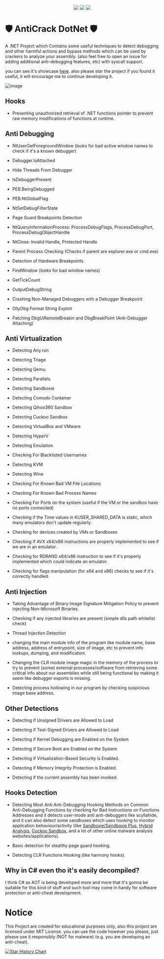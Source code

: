 <p align="center">
  <a href="#"><img src="https://img.shields.io/github/stars/AdvDebug/AntiCrack-DotNet?style=for-the-badge"></a>
  <a href="#"><img src="https://img.shields.io/github/license/AdvDebug/AntiCrack-DotNet?style=for-the-badge"></a>
  <a href="#"><img src="https://img.shields.io/badge/LANGUAGE-CSHARP-green?style=for-the-badge"></a>
</p>

# 🛡️ AntiCrack DotNet 🛡️
A .NET Project which Contains some useful techniques to detect debugging and other harmful actions and bypass methods which can be used by crackers to analyze your assembly. (also feel free to open an issue for adding additional anti-debugging features, etc) with syscall support.

you can see it's showcase <a href="https://www.youtube.com/watch?v=kQF2Q8uiH3I">here</a>. also please star the project if you found it useful, it will encourage me to continue developing it.

![image](https://github.com/user-attachments/assets/28edc57b-794d-42ea-9a35-63ad21a7f7a2)


## Hooks
* Preventing unauthorized retrieval of .NET functions pointer to prevent raw memory modifications of functions at runtime.

## Anti Debugging
* NtUserGetForegroundWindow (looks for bad active window names to check if it's a known debugger)

* Debugger.IsAttached

* Hide Threads From Debugger

* IsDebuggerPresent

* PEB.BeingDebugged

* PEB.NtGlobalFlag

* NtSetDebugFilterState

* Page Guard Breakpoints Detection

* NtQueryInformationProcess: ProcessDebugFlags, ProcessDebugPort, ProcessDebugObjectHandle

* NtClose: Invalid Handle, Protected Handle

* Parent Process Checking (Checks if parent are explorer.exe or cmd.exe)

* Detection of Hardware Breakpoints

* FindWindow (looks for bad window names)

* GetTickCount

* OutputDebugString

* Crashing Non-Managed Debuggers with a Debugger Breakpoint

* OllyDbg Format String Exploit

* Patching DbgUiRemoteBreakin and DbgBreakPoint (Anti-Debugger Attaching)

## Anti Virtualization

* Detecting Any.run

* Detecting Triage

* Detecting Qemu.

* Detecting Parallels.

* Detecting Sandboxie

* Detecting Comodo Container

* Detecting Qihoo360 Sandbox

* Detecting Cuckoo Sandbox

* Detecting VirtualBox and VMware

* Detecting HyperV

* Detecting Emulation

* Checking For Blacklisted Usernames

* Detecting KVM

* Detecting Wine

* Checking For Known Bad VM File Locations

* Checking For Known Bad Process Names

* Checking For Ports on the system (useful if the VM or the sandbox have no ports connected)

* Checking if the Time values in KUSER_SHARED_DATA is static, which many emulators don't update regularly.

* Checking for devices created by VMs or Sandboxes

* Checking if AVX x64/x86 instructions are properly implemented to see if we are in an emulator.

* Checking for RDRAND x64/x86 instruction to see if it's properly implemented which could indicate an emulator.

* Checking for flags manipulation (for x64 and x86) checks to see if it's correctly handled.

## Anti Injection

* Taking Advantage of Binary Image Signature Mitigation Policy to prevent injecting Non-Microsoft Binaries.

* Checking if any injected libraries are present (simple dlls path whitelist check)

* Thread Injection Detection

* changing the main module info of the program like module name, base address, address of entrypoint, size of image, etc to prevent info lookups, dumping, and modification.

* Changing the CLR module image magic in the memory of the process to try to prevent (some) external processes/software from retrieving some critical info about our assemblies while still being functional by making it seem like debugger exports is missing.

* Detecting process hollowing in our program by checking suspicious image base address.

## Other Detections
* Detecting if Unsigned Drivers are Allowed to Load

* Detecting if Test-Signed Drivers are Allowed to Load

* Detecting if Kernel Debugging are Enabled on the System

* Detecting if Secure Boot are Enabled on the System

* Detecting if Virtualization-Based Security is Enabled.

* Detecting if Memory Integrity Protection is Enabled.

* Detecting if the current assembly has been invoked.

## Hooks Detection
* Detecting Most Anti Anti-Debugging Hooking Methods on Common Anti-Debugging Functions by checking for Bad Instructions on Functions Addresses and it detects user-mode anti anti-debuggers like scyllahide, and it can also detect some sandboxes which uses hooking to monitor application behaviour/activity (like <a href="https://github.com/sandboxie-plus/Sandboxie">Sandboxie/Sandboxie Plus</a>, <a href="https://www.hybrid-analysis.com">Hybrid Analysis</a>, <a href="https://cuckoosandbox.org/index.html">Cuckoo Sandbox</a>, and a lot of other online malware analysis websites/applications).

* Basic detection for stealthy page guard hooking.

* Detecting CLR Functions Hooking (like harmony hooks).

## Why in C# even tho it's easily decompiled?
I think C# as AOT is being developed more and more that it's gonna be suitable for this kind of stuff and such tool may come in handy for software protection or anti-cheat development.

# Notice
This Project are created for educational purposes only, also this project are licensed under MIT License. you can use the code however you please, just please use it responsibly (NOT for malware) (e.g. you are developing an anti-cheat).

[![Star History Chart](https://api.star-history.com/svg?repos=AdvDebug/AntiCrack-DotNet&type=Date)](https://star-history.com/#AdvDebug/AntiCrack-DotNet&Date)
